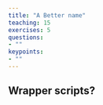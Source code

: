 ```yaml
---
title: "A Better name"
teaching: 15
exercises: 5
questions:
- ""
keypoints:
- ""
---
```





## Wrapper scripts?
